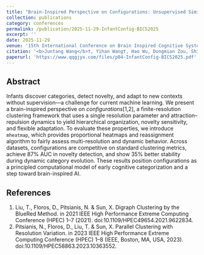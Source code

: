 ```yaml
---
title: "Brain-Inspired Perspective on Configurations: Unsupervised Similarity and Early Cognition"
collection: publications
category: conferences
permalink: /publication/2025-11-29-InfantConfig-BICS2025
excerpt: ''
date: 2025-11-29
venue: '15th International Conference on Brain Inspired Cognitive Systems (BICS 2025, under review)'
citation: '<b>Juntang Wang</b>†, Yihan Wang†, Hao Wu, Dongmian Zou, Shixin Xu (2025). &quot;Brain-Inspired Perspective on Configurations: Unsupervised Similarity and Early Cognition.&quot; <i>15th International Conference on Brain Inspired Cognitive Systems</i> (BICS 2025, under review).'
paperurl: 'https://www.qqgjyx.com/files/p04-InfantConfig-BICS2025.pdf'
---
```


## Abstract

Infants discover categories, detect novelty, and adapt to new contexts without supervision—a challenge for current machine learning.
We present a brain-inspired perspective on *configurations*[1,2], a finite-resolution clustering framework that uses a single resolution parameter and attraction–repulsion dynamics to yield hierarchical organization, novelty sensitivity, and flexible adaptation.
To evaluate these properties, we introduce `mheatmap`, which provides proportional heatmaps and reassignment algorithm to fairly assess multi-resolution and dynamic behavior.
Across datasets, configurations are competitive on standard clustering metrics, achieve 87\% AUC in novelty detection, and show 35\% better stability during dynamic category evolution.
These results position configurations as a principled computational model of early cognitive categorization and a step toward brain-inspired AI.

## References

1. Liu, T., Floros, D., Pitsianis, N. & Sun, X. Digraph Clustering by the BlueRed Method. in 2021 IEEE High Performance Extreme Computing Conference (HPEC) 1–7 (2021). doi:10.1109/HPEC49654.2021.9622834.
2. Pitsianis, N., Floros, D., Liu, T. & Sun, X. Parallel Clustering with Resolution Variation. in 2023 IEEE High Performance Extreme Computing Conference (HPEC) 1–8 (IEEE, Boston, MA, USA, 2023). doi:10.1109/HPEC58863.2023.10363552.
